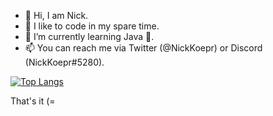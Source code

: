 - 👋 Hi, I am Nick. 
- 👀 I like to code in my spare time.
- 🌱 I’m currently learning Java 🎉.
- 📫 You can reach me via Twitter (@NickKoepr) or Discord (NickKoepr#5280).

[![Top Langs](https://github-readme-stats.vercel.app/api/top-langs/?username=nickkoepr&layout=compact&theme=dark)](https://github.com/NickKoepr?tab=repositories)

That's it (=
